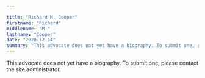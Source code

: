 ```yaml
---

title: "Richard M. Cooper"
firstname: "Richard"
middlename: "M."
lastname: "Cooper"
date: "2020-12-14"
summary: "This advocate does not yet have a biography. To submit one, please contact the site administrator."
---
```

This advocate does not yet have a biography. To submit one, please contact the site administrator.

